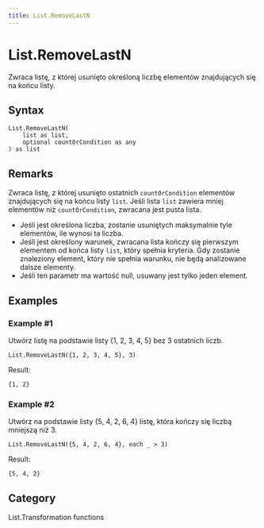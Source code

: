 ```yaml
---
title: List.RemoveLastN
---
```


# List.RemoveLastN


Zwraca listę, z której usunięto określoną liczbę elementów znajdujących się na końcu listy.


## Syntax

```powerquery
List.RemoveLastN(
    list as list,
    optional countOrCondition as any
) as list
```


## Remarks

Zwraca listę, z której usunięto ostatnich <code>countOrCondition</code> elementów znajdujących się na końcu listy <code>list</code>. Jeśli lista <code>list</code> zawiera mniej elementów niż <code>countOrCondition</code>, zwracana jest pusta lista. <ul> <li>Jeśli jest określona liczba, zostanie usuniętych maksymalnie tyle elementów, ile wynosi ta liczba. </li> <li>Jeśli jest określony warunek, zwracana lista kończy się pierwszym elementem od końca listy <code>list</code>, który spełnia kryteria. Gdy zostanie znaleziony element, który nie spełnia warunku, nie będą analizowane dalsze elementy. </li> <li>Jeśli ten parametr ma wartość null, usuwany jest tylko jeden element. </li> </ul>


## Examples

### Example #1 
Utwórz listę na podstawie listy \{1, 2, 3, 4, 5} bez 3 ostatnich liczb.
```powerquery
List.RemoveLastN({1, 2, 3, 4, 5}, 3)
```

Result: 
```powerquery
{1, 2}
```


### Example #2 
Utwórz na podstawie listy \{5, 4, 2, 6, 4} listę, która kończy się liczbą mniejszą niż 3.
```powerquery
List.RemoveLastN({5, 4, 2, 6, 4}, each _ > 3)
```

Result: 
```powerquery
{5, 4, 2}
```




## Category
List.Transformation functions
